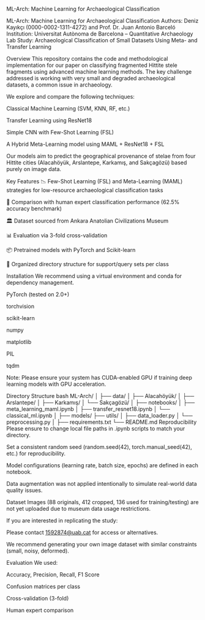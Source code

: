 
ML-Arch: Machine Learning for Archaeological Classification

ML-Arch: Machine Learning for Archaeological Classification
Authors: Deniz Kayıkçı (0000-0002-1311-4272) and Prof. Dr. Juan Antonio Barceló
Institution: Universitat Autònoma de Barcelona – Quantitative Archaeology Lab
Study: Archaeological Classification of Small Datasets Using Meta- and Transfer Learning


Overview
This repository contains the code and methodological implementation for our paper on classifying fragmented Hittite stele fragments using advanced machine learning methods. The key challenge addressed is working with very small and degraded archaeological datasets, a common issue in archaeology.

We explore and compare the following techniques:

Classical Machine Learning (SVM, KNN, RF, etc.)

Transfer Learning using ResNet18

Simple CNN with Few-Shot Learning (FSL)

A Hybrid Meta-Learning model using MAML + ResNet18 + FSL

Our models aim to predict the geographical provenance of stelae from four Hittite cities (Alacahöyük, Arslantepe, Karkamış, and Sakçagözü) based purely on image data.

Key Features
📉 Few-Shot Learning (FSL) and Meta-Learning (MAML) strategies for low-resource archaeological classification tasks

🧠 Comparison with human expert classification performance (62.5% accuracy benchmark)

🏛️ Dataset sourced from Ankara Anatolian Civilizations Museum

📊 Evaluation via 3-fold cross-validation

📦 Pretrained models with PyTorch and Scikit-learn

📂 Organized directory structure for support/query sets per class

Installation
We recommend using a virtual environment and conda for dependency management.

PyTorch (tested on 2.0+)

torchvision

scikit-learn

numpy

matplotlib

PIL

tqdm

Note: Please ensure your system has CUDA-enabled GPU if training deep learning models with GPU acceleration.

Directory Structure
bash
ML-Arch/
│
├── data/
│   ├── Alacahöyük/
│   ├── Arslantepe/
│   ├── Karkamış/
│   └── Sakçagözü/
│
├── notebooks/
│   ├── meta_learning_maml.ipynb
│   ├── transfer_resnet18.ipynb
│   └── classical_ml.ipynb
│
├── models/
├── utils/
│   ├── data_loader.py
│   └── preprocessing.py
│
├── requirements.txt
└── README.md
Reproducibility
Please ensure to change local file paths in .ipynb scripts to match your directory.

Set a consistent random seed (random.seed(42), torch.manual_seed(42), etc.) for reproducibility.

Model configurations (learning rate, batch size, epochs) are defined in each notebook.

Data augmentation was not applied intentionally to simulate real-world data quality issues.

Dataset
Images (88 originals, 412 cropped, 136 used for training/testing) are not yet uploaded due to museum data usage restrictions.

If you are interested in replicating the study:

Please contact 1592874@uab.cat for access or alternatives.

We recommend generating your own image dataset with similar constraints (small, noisy, deformed).

Evaluation
We used:

Accuracy, Precision, Recall, F1 Score

Confusion matrices per class

Cross-validation (3-fold)

Human expert comparison

